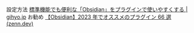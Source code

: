 設定方法
[標準機能でも便利な「Obsidian」をプラグインで使いやすくする | gihyo.jp](https://gihyo.jp/article/2022/12/obsidian-02)
お勧め
[【Obsidian】2023 年でオススメのプラグイン 66 選 (zenn.dev)](https://zenn.dev/hk_ilohas/articles/obsidian-plugins-2023)


